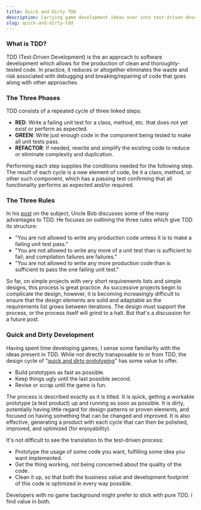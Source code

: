 ```yaml
---
title: Quick and Dirty TDD
description: Carrying game development ideas over into test-driven development
slug: quick-and-dirty-tdd
---
```


### What is TDD?

TDD (Test-Driven Development) is the an approach to software development which allows for the
production of clean and thoroughly-tested code. In practice, it reduces or altogether eliminates the
waste and risk associated with debugging and breaking/repairing of code that goes along with other
approaches.

### The Three Phases

TDD consists of a repeated cycle of three linked steps:

- **RED**: Write a failing unit test for a class, method, etc. that does not yet exist or perform as
  expected.
- **GREEN**: Write just enough code in the component being tested to make all unit tests pass.
- **REFACTOR**: If needed, rewrite and simplify the existing code to reduce or eliminate complexity
  and duplication.

Performing each step supplies the conditions needed for the following step. The result of each cycle
is a new element of code, be it a class, method, or other such component, which has a passing test
confirming that all functionality performs as expected and/or required.

### The Three Rules

In his [post](http://butunclebob.com/ArticleS.UncleBob.TheThreeRulesOfTdd) on the subject, Uncle Bob
discusses some of the many advantages to TDD. He focuses on outlining the three rules which give TDD
its structure:

- "You are not allowed to write any production code unless it is to make a failing unit test pass."
- "You are not allowed to write any more of a unit test than is sufficient to fail; and compilation
  failures are failures."
- "You are not allowed to write any more production code than is sufficient to pass the one failing
  unit test."

So far, on simple projects with very short requirements lists and simple designs, this process is
great practice. As successive projects begin to complicate the design, however, it is becoming
increasingly difficult to ensure that the design elements are solid and adaptable as the
requirements list grows between iterations. The design must support the process, or the process
itself will grind to a halt. But that's a discussion for a future post.

### Quick and Dirty Development

Having spent time developing games, I sense some familiarity with the ideas present in TDD. While
not directly transposable to or from TDD, the design cycle of
"[quick and dirty prototyping](http://www.gamasutra.com/view/feature/132702/quick_and_dirty_prototyping_a_.php?print=1)"
has some value to offer.

- Build prototypes as fast as possible.
- Keep things ugly until the last possible second.
- Revise or scrap until the game is fun.

The process is described exactly as it is titled. It is quick, getting a workable prototype (a test
product) up and running as soon as possible. It is dirty, potentially having little regard for
design patterns or proven elements, and focused on having something that can be changed and
improved. It is also effective, generating a product with each cycle that can then be polished,
improved, and optimized (for enjoyability).

It's not difficult to see the translation to the test-driven process:

- Prototype the usage of some code you want, fulfilling some idea you want implemented.
- Get the thing working, not being concerned about the quality of the code.
- Clean it up, so that both the business value and development footprint of this code is optimized
  in every way possible.

Developers with no game background might prefer to stick with pure TDD. I find value in both.
